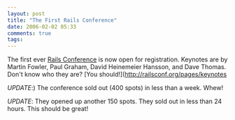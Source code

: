 ```yaml
---
layout: post
title: "The First Rails Conference"
date: 2006-02-02 05:33
comments: true
tags:
---
```

The first ever [Rails Conference](http://www.railsconf.com) is now open for registration. Keynotes are  by Martin Fowler, Paul Graham, David Heinemeier Hansson, and Dave Thomas. Don't know who they are? [You should!](http://railsconf.org/pages/keynotes

*UPDATE*:) The conference sold out (400 spots) in less than a week. Whew!

*UPDATE*: They opened up another 150 spots. They sold out in less than 24 hours. This should be great!